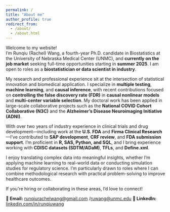 ```yaml
---
permalink: /
title: "About me"
author_profile: true
redirect_from: 
  - /about/
  - /about.html
---
```


Welcome to my website!  
I’m Runqiu (Rachel) Wang, a fourth-year Ph.D. candidate in Biostatistics at the University of Nebraska Medical Center (UNMC), and **currently on the job market** seeking full-time opportunities starting in **summer 2025**. I am open to roles as a **biostatistician or data scientist in industry**.

My research and professional experience sit at the intersection of statistical innovation and biomedical application. I specialize in **multiple testing**, **machine learning**, and **causal inference**, with recent contributions focused on **controlling the false discovery rate (FDR)** in **causal nonlinear models** and **multi-center variable selection**. My doctoral work has been applied in large-scale collaborative projects such as the **National COVID Cohort Collaborative (N3C)** and the **Alzheimer’s Disease Neuroimaging Initiative (ADNI)**.

With over two years of industry experience in clinical trials and drug development—including work at the **U.S. FDA** and **Firma Clinical Research**—I’ve contributed to **SAP development**, **CRF review**, and **FDA submission support**. I’m proficient in **R, SAS, Python, and SQL**, and I bring experience working with **CDISC datasets (SDTM/ADaM)**, **TFLs**, and **Define.xml**.

I enjoy translating complex data into meaningful insights, whether I’m applying machine learning to real-world data or conducting simulation studies for regulatory science. I’m particularly drawn to roles where I can combine methodological research with practical problem-solving to improve healthcare outcomes.

If you're hiring or collaborating in these areas, I’d love to connect!

**📧 Email:** [runqiurachelwang@gmail.com](mailto:runqiurachelwang@gmail.com) /[ruwang@unmc.edu](mailto:ruwang@unmc.edu)
**🔗 LinkedIn:** [linkedin.com/in/runqiuwang](https://linkedin.com/in/runqiuwang)
